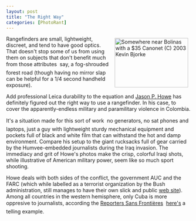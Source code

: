```yaml
---
layout: post
title: "The Right Way"
categories: [PhotoRant]
---
```

<a href="/photo/journal/may03o-28.html"><img src="http://www.botzilla.com/bpix/may03o-28.jpg" align="right" height=135 width=200 border=0 hspace=8 vspace=6 title="Somewhere near Bolinas with a $35 Canonet (C) 2003 Kevin Bjorke"></a>Rangefinders are small, lightweight, discreet, and tend to have good optics. That doesn't stop some of us from using them on subjects that don't benefit much from those attributes &#151; say, a fog-shrouded forest road (though having no mirror slap can be helpful for a 1/4 second handheld exposure).

Add professional Leica durability to the equation and <a href="http://www.conflictpics.com/" target="linkframe">Jason P. Howe</a> has definitely figured out the right way to use a rangefinder.  In his case, to cover the apparently-endless military and paramilitary violence in Colombia.

It's a situation made for this sort of work &#151; no generators, no sat phones and laptops, just a guy with lightweight sturdy mechanical equipment and pockets full of black and white film that can withstand the hot and damp environment. Compare his setup to the giant rucksacks full of gear carried by the Humvee-embedded journalists during the Iraq invasion. The immediacy and grit of Howe's photos make the crisp, colorful Iraqi shots, while illustrative of American military power, seem like so much sport shooting.

Howe deals with both sides of the conflict, the government AUC and the FARC (which while labelled as a terrorist organization by the Bush administration, still manages to have their own slick and public <a href="http://www.farc-ep.ch/" target="linkframe">web site</a>). Among all countries in the western hemisphere, only Cuba is more oppresive to journalists, according the <a href="http://www.rsf.org/" target="linkframe">Reporters Sans Fronti&egrave;res</a> &#151; <a href="http://www.rsf.org/article.php3?id_article=5103" target="linkframe">here's</a> a telling example.

<!--more-->

